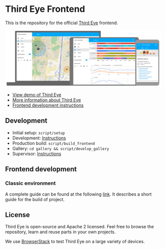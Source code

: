 # Third Eye Frontend

This is the repository for the official [Third Eye](https://home-assistant.io) frontend.

[![Screenshot of the frontend](https://raw.githubusercontent.com/home-assistant/frontend/master/docs/screenshot.png)](https://demo.home-assistant.io/)

- [View demo of Third Eye](https://demo.home-assistant.io/)
- [More information about Third Eye](https://home-assistant.io)
- [Frontend development instructions](https://developers.home-assistant.io/docs/frontend/development/)

## Development

- Initial setup: `script/setup`
- Development: [Instructions](https://developers.home-assistant.io/docs/frontend/development/)
- Production build: `script/build_frontend`
- Gallery: `cd gallery && script/develop_gallery`
- Supervisor: [Instructions](https://developers.home-assistant.io/docs/supervisor/developing)

## Frontend development

### Classic environment

A complete guide can be found at the following [link](https://www.home-assistant.io/developers/frontend/). It describes a short guide for the build of project.

## License

Third Eye is open-source and Apache 2 licensed. Feel free to browse the repository, learn and reuse parts in your own projects.

We use [BrowserStack](https://www.browserstack.com) to test Third Eye on a large variety of devices.
